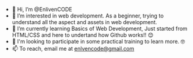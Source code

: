 - 👋 Hi, I’m @EnlivenCODE
- 👀 I’m interested in web development. As a beginner, trying to understand all the aspect and assets in web development.
- 🌱 I’m currently learning Basics of Web Development, Just started from HTML/CSS and here to undertand how Github works!! 😊
- 💞️ I'm looking to participate in some practical training to learn more. 🤓 
- 📫 To reach, email me at enlvencode@gmail.com

<!---
EnlivenCODE/EnlivenCODE is a ✨ special ✨ repository because its `README.md` (this file) appears on your GitHub profile.
You can click the Preview link to take a look at your changes.
--->
